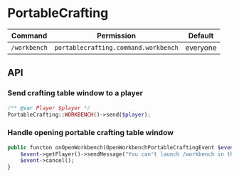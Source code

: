 # PortableCrafting

| Command | Permission | Default |
| --- | --- | --- |
| `/workbench` | `portablecrafting.command.workbench` | everyone |

## API
### Send crafting table window to a player
```php
/** @var Player $player */
PortableCrafting::WORKBENCH()->send($player);
```

### Handle opening portable crafting table window
```php
public functon onOpenWorkbench(OpenWorkbenchPortableCraftingEvent $event) : void{
	$event->getPlayer()->sendMessage("You can't launch /workbench in this region.");
	$event->cancel();
}
```
